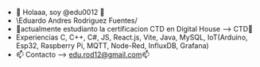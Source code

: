 - 👋 Holaaa, soy @edu0012 🤜
-  \Eduardo Andres Rodriguez Fuentes/ 
- 🌱actualmente estudianto la certificacion CTD en Digital House --> CTD🌱
- Experiencias C, C++, C#, JS, React.js, Vite, Java, MySQL, IoT(Arduino, Esp32, Raspberry Pi, MQTT, Node-Red, InfluxDB, Grafana)
- 📫 Contacto --> edu.rod12@gmail.com📫

<!---
edu0012/edu0012 is a ✨ special ✨ repository because its `README.md` (this file) appears on your GitHub profile.
You can click the Preview link to take a look at your changes.
--->
